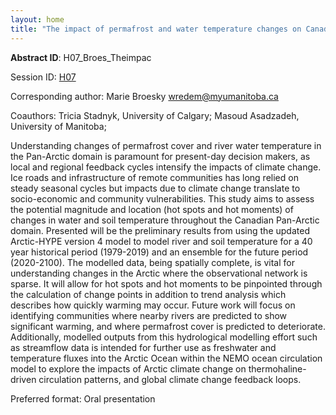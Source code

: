 ```yaml
---
layout: home
title: "The impact of permafrost and water temperature changes on Canada’s Arctic"
---
```



**Abstract ID**: H07_Broes_Theimpac

Session ID: [H07](.)

Corresponding author: Marie Broesky <a href="mailto:wredem@myumanitoba.ca">wredem@myumanitoba.ca</a>

Coauthors: Tricia Stadnyk, University of Calgary; Masoud Asadzadeh, University of Manitoba; 

Understanding changes of permafrost cover and river water temperature in the Pan-Arctic domain is paramount for present-day decision makers, as local and regional feedback cycles intensify the impacts of climate change. Ice roads and infrastructure of remote communities has long relied on steady seasonal cycles but impacts due to climate change translate to socio-economic and community vulnerabilities. This study aims to assess the potential magnitude and location (hot spots and hot moments) of changes in water and soil temperature throughout the Canadian Pan-Arctic domain. Presented will be the preliminary results from using the updated Arctic-HYPE version 4 model to model river and soil temperature for a 40 year historical period (1979-2019) and an ensemble for the future period (2020-2100). The modelled data, being spatially complete, is vital for understanding changes in the Arctic where the observational network is sparse. It will allow for hot spots and hot moments to be pinpointed through the calculation of change points in addition to trend analysis which describes how quickly warming may occur. Future work will focus on identifying communities where nearby rivers are predicted to show significant warming, and where permafrost cover is predicted to deteriorate. Additionally, modelled outputs from this hydrological modelling effort such as streamflow data is intended for further use as freshwater and temperature fluxes into the Arctic Ocean within the NEMO ocean circulation model to explore the impacts of Arctic climate change on thermohaline-driven circulation patterns, and global climate change feedback loops.

Preferred format: Oral presentation
